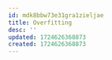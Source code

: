 ```yaml
---
id: mdk8bbw73e31gra1zieljae
title: Overfitting
desc: ''
updated: 1724626368873
created: 1724626368873
---
```

